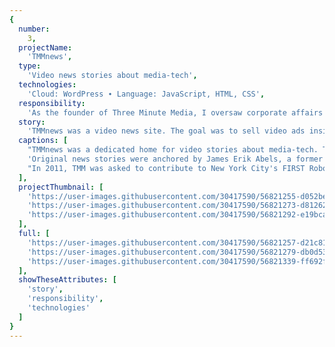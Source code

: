 ```yaml
---
{
  number: 
    3,
  projectName: 
    'TMMnews',
  type: 
    'Video news stories about media-tech',
  technologies: 
    'Cloud: WordPress ∙ Language: JavaScript, HTML, CSS',
  responsibility:
    'As the founder of Three Minute Media, I oversaw corporate affairs and platform development, including budgets, our product lead, and investor outreach.',
  story:
    'TMMnews was a video news site. The goal was to sell video ads inside stories that were widely distributed by using online ad networks to buy lower-cost ad slots.',
  captions: [
    "TMMnews was a dedicated home for video stories about media-tech. The site featured original videos, reporter's notes, and aggregated headlines from Daylife, a New York-based start-up.",
    'Original news stories were anchored by James Erik Abels, a former media reporter from Forbes and Mergermarket. Over 100 stories were produced, ranging from exclusives to news analyses.',
    "In 2011, TMM was asked to contribute to New York City's FIRST Robotics Competition. A team of ten media professionals volunteered to run a three-hour live Internet broadcast of the event."
  ],
  projectThumbnail: [
    'https://user-images.githubusercontent.com/30417590/56821255-d052be00-681b-11e9-93d4-51c96d3413e2.png',
    'https://user-images.githubusercontent.com/30417590/56821273-d8126280-681b-11e9-98fc-b3f85c964a17.png',
    'https://user-images.githubusercontent.com/30417590/56821292-e19bca80-681b-11e9-9a3b-3792c98e31c3.png'
  ],
  full: [
    'https://user-images.githubusercontent.com/30417590/56821257-d21c8180-681b-11e9-9507-c10972d82474.png',
    'https://user-images.githubusercontent.com/30417590/56821279-db0d5300-681b-11e9-9ea1-861afa45b95b.png',
    'https://user-images.githubusercontent.com/30417590/56821339-ff692f80-681b-11e9-9d6a-e9ecc0802d44.png'
  ],
  showTheseAttributes: [
    'story',
    'responsibility',
    'technologies'
  ]
}
---
```

